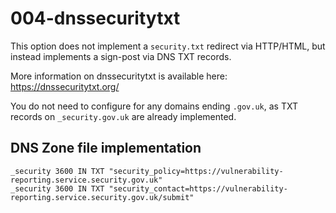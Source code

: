 # 004-dnssecuritytxt

This option does not implement a `security.txt` redirect via HTTP/HTML, but instead implements a sign-post via DNS TXT records.

More information on dnssecuritytxt is available here: https://dnssecuritytxt.org/

You do not need to configure for any domains ending `.gov.uk`, as TXT records on `_security.gov.uk` are already implemented.

## DNS Zone file implementation

``` dns
_security 3600 IN TXT "security_policy=https://vulnerability-reporting.service.security.gov.uk"
_security 3600 IN TXT "security_contact=https://vulnerability-reporting.service.security.gov.uk/submit"
```
